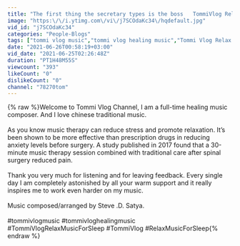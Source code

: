 ```yaml
---
title: "The first thing the secretary types is the boss   TommiVlog Relax Music For Sleep"
image: "https:\/\/i.ytimg.com\/vi\/j7SCOdaKc34\/hqdefault.jpg"
vid_id: "j7SCOdaKc34"
categories: "People-Blogs"
tags: ["tommi vlog music","tommi vlog healing music","Tommi Vlog Relax Music For Sleep"]
date: "2021-06-26T00:58:19+03:00"
vid_date: "2021-06-25T02:26:48Z"
duration: "PT1H48M55S"
viewcount: "393"
likeCount: "0"
dislikeCount: "0"
channel: "78270tom"
---
```

{% raw %}Welcome to Tommi Vlog Channel, I am a full-time healing music composer. And I love chinese traditional music.<br /><br />As you know music therapy can reduce stress and promote relaxation. It’s been shown to be more effective than prescription drugs in reducing anxiety levels before surgery. A study published in 2017 found that a 30-minute music therapy session combined with traditional care after spinal surgery reduced pain.<br /><br />Thank you very much for listening and for leaving feedback. Every single day I am completely astonished by all your warm support and it really inspires me to work even harder on my music. <br /><br />Music composed/arranged by Steve .D. Satya. <br /><br />#tommivlogmusic #tommivloghealingmusic #TommiVlogRelaxMusicForSleep #TommiVlog #RelaxMusicForSleep{% endraw %}
